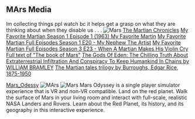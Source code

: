 ## MArs Media
Im collecting things ppl watch bc it helps get a grasp on what they are thinking about when they disable us . . .
![Mars](https://science.nasa.gov/wp-content/uploads/2024/03/26715_PIA25233-web.jpg?w=1024&format=webp)
[The Martian Chronicles](https://archive.org/details/The_Martian_Chronicles)
[My Favorite Martian Season 1 Episode 1 (1963) My Favorite Martin](https://www.youtube.com/watch?v=9bg9AGmYv84)
[My Favorite Martian Full Episodes Season 1 E20 - My Nephew The Artist](https://www.dailymotion.com/video/x822j08)
[My Favorite Martian Full Episodes Season 3 E23 - When A Martian Makes His Violin Cry](https://www.dailymotion.com/video/x81hpd9)
[Full text of "The book of Mars"](https://archive.org/stream/bookofmars00glas/bookofmars00glas_djvu.txt)
[The Gods Of Eden: The Chilling Truth About Extraterrestrial Infiltration   And Conspiracy To Keep Humankind In Chains by WILLIAM BRAMLEY](https://archive.org/details/gods-of-eden)
[The Martian tales trilogy by Burroughs, Edgar Rice, 1875-1950](https://archive.org/details/martiantalestril0000burr)

[Mars_Odessy](https://store.playstation.com/en-us/concept/233712)
![MArs](https://media.gamestop.com/i/gamestop/10176124/Mars-Odyssey---PlayStation-4?$pdp2x$)
![Mars](https://media.gamestop.com/i/gamestop/10176124_SCR07/Mars-Odyssey---PlayStation-4?$screen$)
Mars Odyssey is a single player simulator experience that is VR and non-VR compatible. Land on the red planet. Walk the surface of Mars in your living room and interact with full-scale, realistic NASA Landers and Rovers. Learn about the Red Planet, its history, and its geography in this interactive experience.

